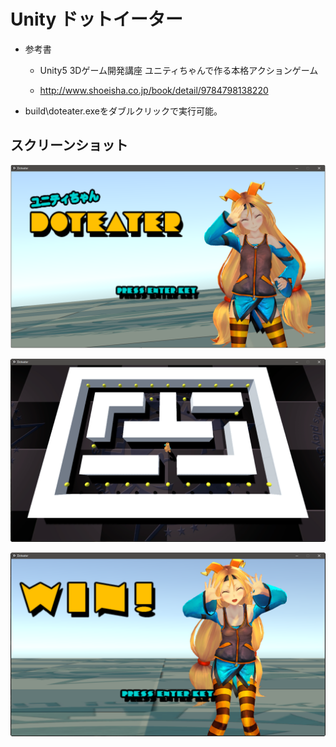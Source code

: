 # Unity ドットイーター

* 参考書

    * Unity5 3Dゲーム開発講座 ユニティちゃんで作る本格アクションゲーム

    * http://www.shoeisha.co.jp/book/detail/9784798138220

* build\doteater.exeをダブルクリックで実行可能。

## スクリーンショット

![代替テキスト](/readme/1.png)

![代替テキスト](/readme/2.png)

![代替テキスト](/readme/3.png)